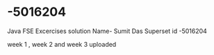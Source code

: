 # -5016204
Java FSE Excercises solution 
Name- Sumit Das
Superset id -5016204


week 1 , week 2 and week 3 uploaded
